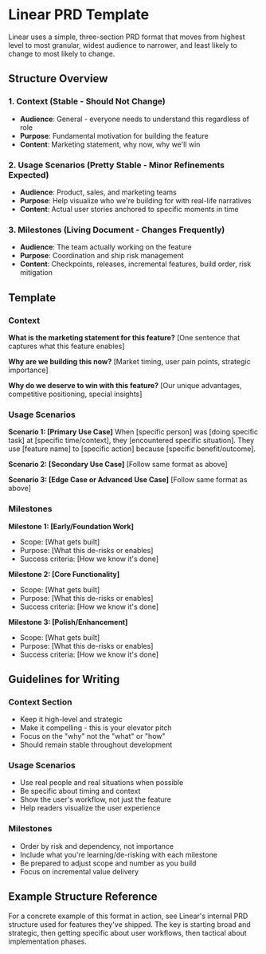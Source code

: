 # Linear PRD Template

Linear uses a simple, three-section PRD format that moves from highest level to most granular, widest audience to narrower, and least likely to change to most likely to change.

## Structure Overview

### 1. Context (Stable - Should Not Change)

- **Audience**: General - everyone needs to understand this regardless of role
- **Purpose**: Fundamental motivation for building the feature
- **Content**: Marketing statement, why now, why we'll win

### 2. Usage Scenarios (Pretty Stable - Minor Refinements Expected)

- **Audience**: Product, sales, and marketing teams
- **Purpose**: Help visualize who we're building for with real-life narratives
- **Content**: Actual user stories anchored to specific moments in time

### 3. Milestones (Living Document - Changes Frequently)

- **Audience**: The team actually working on the feature
- **Purpose**: Coordination and ship risk management
- **Content**: Checkpoints, releases, incremental features, build order, risk mitigation

## Template

### Context

**What is the marketing statement for this feature?**
[One sentence that captures what this feature enables]

**Why are we building this now?**
[Market timing, user pain points, strategic importance]

**Why do we deserve to win with this feature?**
[Our unique advantages, competitive positioning, special insights]

### Usage Scenarios

**Scenario 1: [Primary Use Case]**
When [specific person] was [doing specific task] at [specific time/context], they [encountered specific situation]. They use [feature name] to [specific action] because [specific benefit/outcome].

**Scenario 2: [Secondary Use Case]**
[Follow same format as above]

**Scenario 3: [Edge Case or Advanced Use Case]**
[Follow same format as above]

### Milestones

**Milestone 1: [Early/Foundation Work]**

- Scope: [What gets built]
- Purpose: [What this de-risks or enables]
- Success criteria: [How we know it's done]

**Milestone 2: [Core Functionality]**

- Scope: [What gets built]
- Purpose: [What this de-risks or enables]
- Success criteria: [How we know it's done]

**Milestone 3: [Polish/Enhancement]**

- Scope: [What gets built]
- Purpose: [What this de-risks or enables]
- Success criteria: [How we know it's done]

## Guidelines for Writing

### Context Section

- Keep it high-level and strategic
- Make it compelling - this is your elevator pitch
- Focus on the "why" not the "what" or "how"
- Should remain stable throughout development

### Usage Scenarios

- Use real people and real situations when possible
- Be specific about timing and context
- Show the user's workflow, not just the feature
- Help readers visualize the user experience

### Milestones

- Order by risk and dependency, not importance
- Include what you're learning/de-risking with each milestone
- Be prepared to adjust scope and number as you build
- Focus on incremental value delivery

## Example Structure Reference

For a concrete example of this format in action, see Linear's internal PRD structure used for features they've shipped. The key is starting broad and strategic, then getting specific about user workflows, then tactical about implementation phases.
